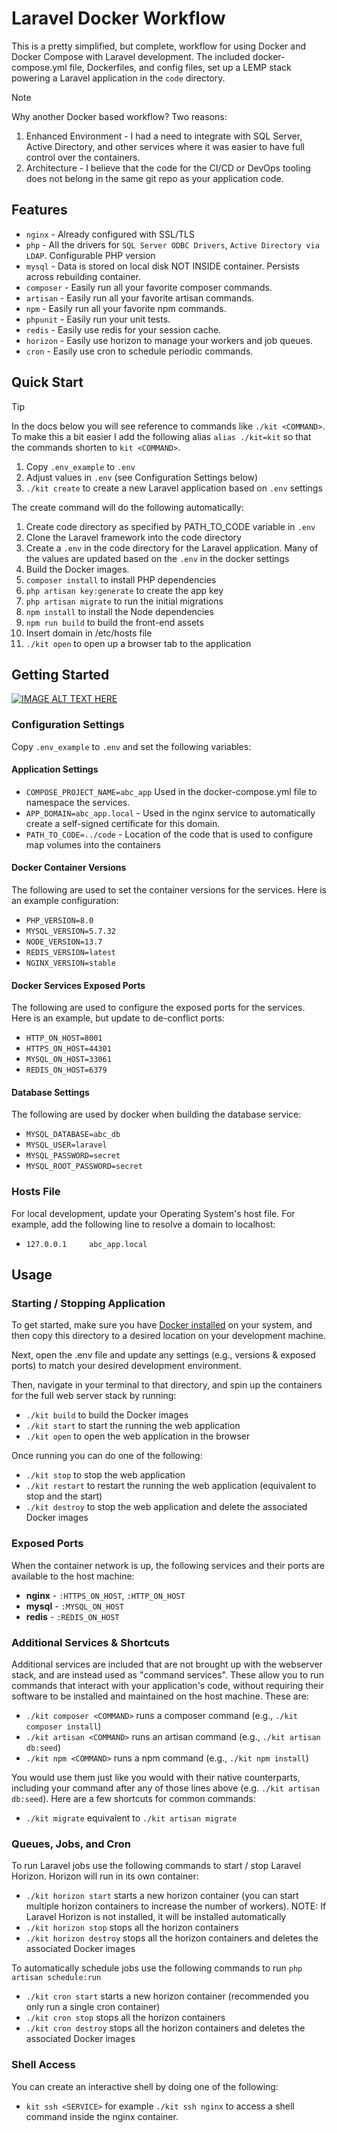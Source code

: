 
# Laravel Docker Workflow

This is a pretty simplified, but complete, workflow for using Docker and Docker Compose with Laravel development. The included docker-compose.yml file, Dockerfiles, and config files, set up a LEMP stack powering a Laravel application in the `code` directory.

> [!NOTE]
> Why another Docker based workflow? Two reasons:
> 1. Enhanced Environment - I had a need to integrate with SQL Server, Active Directory, and other services where it was easier to have full control over the containers.
> 2. Architecture - I believe that the code for the CI/CD or DevOps tooling does not belong in the same git repo as your application code.

## Features
- `nginx` - Already configured with SSL/TLS
- `php` - All the drivers for `SQL Server ODBC Drivers`, `Active Directory via LDAP`. Configurable PHP version
- `mysql` - Data is stored on local disk NOT INSIDE container. Persists across rebuilding container.
- `composer` - Easily run all your favorite composer commands.
- `artisan` - Easily run all your favorite artisan commands.
- `npm` - Easily run all your favorite npm commands.
- `phpunit` - Easily run your unit tests.
- `redis` - Easily use redis for your session cache.
- `horizon` - Easily use horizon to manage your workers and job queues.
- `cron` - Easily use cron to schedule periodic commands.

## Quick Start

> [!TIP]
> In the docs below you will see reference to commands like `./kit <COMMAND>`. To make this a bit easier I add the following alias `alias ./kit=kit` so that the commands shorten to `kit <COMMAND>`.

1. Copy `.env_example` to `.env`
2. Adjust values in `.env` (see Configuration Settings below)
3. `./kit create` to create a new Laravel application based on `.env` settings

The create command will do the following automatically:
1. Create code directory as specified by PATH_TO_CODE variable in `.env`
2. Clone the Laravel framework into the code directory
3. Create a `.env` in the code directory for the Laravel application. Many of the values are updated based on the `.env` in the docker settings
4. Build the Docker images. 
5. `composer install` to install PHP dependencies
6. `php artisan key:generate` to create the app key
7. `php artisan migrate` to run the initial migrations
8. `npm install` to install the Node dependencies
9. `npm run build` to build the front-end assets
10. Insert domain in /etc/hosts file
11. `./kit open` to open up a browser tab to the application


## Getting Started

[![IMAGE ALT TEXT HERE](https://img.youtube.com/vi/GwgwgoWCm8Q/0.jpg)](https://www.youtube.com/watch?v=GwgwgoWCm8Q)


### Configuration Settings
Copy `.env_example` to `.env` and set the following variables:

#### Application Settings
- `COMPOSE_PROJECT_NAME=abc_app` Used in the docker-compose.yml file to namespace the services.
- `APP_DOMAIN=abc_app.local` - Used in the nginx service to automatically create a self-signed certificate for this domain.
- `PATH_TO_CODE=../code` - Location of the code that is used to configure map volumes into the containers

#### Docker Container Versions
The following are used to set the container versions for the services. Here is an example configuration:
- `PHP_VERSION=8.0`
- `MYSQL_VERSION=5.7.32`
- `NODE_VERSION=13.7`
- `REDIS_VERSION=latest`
- `NGINX_VERSION=stable`

#### Docker Services Exposed Ports
The following are used to configure the exposed ports for the services. Here is an example, but update to de-conflict ports:
- `HTTP_ON_HOST=8001`
- `HTTPS_ON_HOST=44301`
- `MYSQL_ON_HOST=33061`
- `REDIS_ON_HOST=6379`

#### Database Settings
The following are used by docker when building the database service:
- `MYSQL_DATABASE=abc_db`
- `MYSQL_USER=laravel`
- `MYSQL_PASSWORD=secret`
- `MYSQL_ROOT_PASSWORD=secret`

### Hosts File
For local development, update your Operating System's host file. For example, add the following line to resolve a domain to localhost:

- `127.0.0.1     abc_app.local`

## Usage

### Starting / Stopping Application
To get started, make sure you have [Docker installed](https://docs.docker.com/docker-for-mac/install/) on your system, and then copy this directory to a desired location on your development machine.

Next, open the .env file and update any settings (e.g., versions & exposed ports) to match your desired development environment.

Then, navigate in your terminal to that directory, and spin up the containers for the full web server stack by running:

- `./kit build` to build the Docker images
- `./kit start` to start the running the web application
- `./kit open`  to open the web application in the browser

Once running you can do one of the following:

- `./kit stop`    to stop the web application
- `./kit restart` to restart the running the web application (equivalent to stop and the start)
- `./kit destroy` to stop the web application and delete the associated Docker images

### Exposed Ports
When the container network is up, the following services and their ports are available to the host machine:

- **nginx** - `:HTTPS_ON_HOST`, `:HTTP_ON_HOST`
- **mysql** - `:MYSQL_ON_HOST`
- **redis** - `:REDIS_ON_HOST`

### Additional Services & Shortcuts
Additional services are included that are not brought up with the webserver stack, and are instead used as "command services". These allow you to run commands that interact with your application's code, without requiring their software to be installed and maintained on the host machine. These are:

- `./kit composer <COMMAND>` runs a composer command (e.g., `./kit composer install`)
- `./kit artisan <COMMAND>`  runs an artisan command (e.g., `./kit artisan db:seed`)
- `./kit npm <COMMAND>`      runs a npm command (e.g., `./kit npm install`)

You would use them just like you would with their native counterparts, including your command after any of those lines above (e.g. `./kit artisan db:seed`). Here are a few shortcuts for common commands:

- `./kit migrate` equivalent to `./kit artisan migrate`

### Queues, Jobs, and Cron
To run Laravel jobs use the following commands to start / stop Laravel Horizon. Horizon will run in its own container:

- `./kit horizon start`   starts a new horizon container (you can start multiple horizon containers to increase the number of workers). NOTE: If Laravel Horizon is not installed, it will be installed automatically
- `./kit horizon stop`    stops all the horizon containers
- `./kit horizon destroy` stops all the horizon containers and deletes the associated Docker images

To automatically schedule jobs use the following commands to run `php artisan schedule:run`

- `./kit cron start`   starts a new horizon container (recommended you only run a single cron container)
- `./kit cron stop`    stops all the horizon containers
- `./kit cron destroy` stops all the horizon containers and deletes the associated Docker images

### Shell Access
You can create an interactive shell by doing one of the following:

- `kit ssh <SERVICE>` for example `./kit ssh nginx` to access a shell command inside the nginx container.
